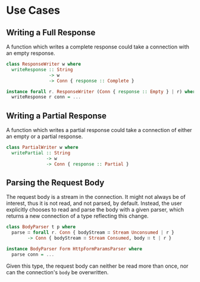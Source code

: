 # Use Cases

## Writing a Full Response

A function which writes a complete response could take a connection with an
empty response.

```purescript
class ResponseWriter w where
  writeResponse :: String
                -> w
                -> Conn { response :: Complete }

instance forall r. ResponseWriter (Conn { response :: Empty } | r) where
  writeResponse r conn = ...
```

## Writing a Partial Response

A function which writes a partial response could take a connection of either an
empty or a partial response.

```purescript
class PartialWriter w where
  writePartial :: String
               -> w
               -> Conn { response :: Partial }
```

## Parsing the Request Body

The request body is a stream in the connection. It might not always be
of interest, thus it is not read, and not parsed, by default. Instead,
the user explicitly chooses to read and parse the body with a given
parser, which returns a new connection of a type reflecting this
change.

```purescript
class BodyParser t p where
  parse ∷ forall r. Conn { bodyStream ∷ Stream Unconsumed | r }
        -> Conn { bodyStream ∷ Stream Consumed, body ∷ t | r }

instance BodyParser Form HttpFormParamsParser where
  parse conn = ...
```

Given this type, the request body can neither be read more than once,
nor can the connection's `body` be overwritten.
